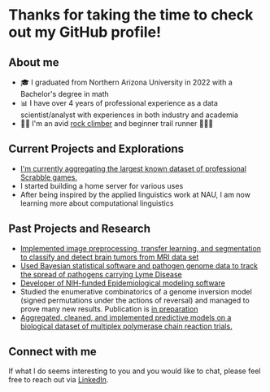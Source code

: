 # Thanks for taking the time to check out my GitHub profile!

## About me

- 🎓 I graduated from Northern Arizona University in 2022 with a Bachelor's degree in math
- 📊 I have over 4 years of professional experience as a data scientist/analyst with experiences in both industry and academia
- 🧗‍♂️ I'm an avid [rock climber](https://www.mountainproject.com/user/201322961/frank-burkhart) and beginner trail runner 🏃🏻‍♂️

## Current Projects and Explorations
- [I'm currently aggregating the largest known dataset of professional Scrabble games.](https://github.com/johnfburkhart/scrabbledata)
- I started building a home server for various uses
- After being inspired by the applied linguistics work at NAU, I am now learning more about computational linguistics

## Past Projects and Research
- [Implemented image preprocessing, transfer learning, and segmentation to classify and detect brain tumors from MRI data set](https://github.com/johnfburkhart/brain-tumor-classification-segmentation)
- [Used Bayesian statistical software and pathogen genome data to track the spread of pathogens carrying Lyme Disease](https://github.com/johnfburkhart/molecular-epidemiology-project)
- [Developer of NIH-funded Epidemiological modeling software](https://jrmihalj.github.io/nih-grant/)
- Studied the enumerative combinatorics of a genome inversion model (signed permutations under the actions of reversal) and managed to prove many new results. Publication is [in preparation](https://danaernst.com/scholarship/academic-writing/)
- [Aggregated, cleaned, and implemented predictive models on a biological dataset of multiplex polymerase chain reaction trials.](https://github.com/johnfburkhart/ML-Algorithms-for-mPCR-Design)

## Connect with me
If what I do seems interesting to you and you would like to chat, please feel free to reach out via [LinkedIn](www.linkedin.com/in/john-burkhart-72060020b).
